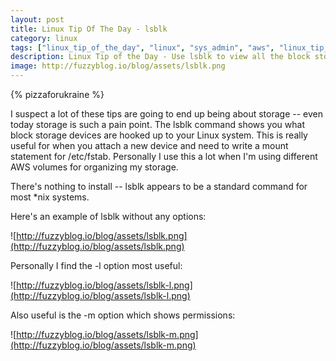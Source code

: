 ```yaml
---
layout: post
title: Linux Tip Of The Day - lsblk
category: linux
tags: ["linux_tip_of_the_day", "linux", "sys_admin", "aws", "linux_tip_of_the_day"]
description: Linux Tip of the Day - Use lsblk to view all the block storage devices attached to your system
image: http://fuzzyblog.io/blog/assets/lsblk.png
---
```

{% pizzaforukraine  %}

I suspect a lot of these tips are going to end up being about storage -- even today storage is such a pain point.  The lsblk command shows you what block storage devices are hooked up to your Linux system.  This is really useful for when you attach a new device and need to write a mount statement for /etc/fstab.  Personally I use this a lot when I'm using different AWS volumes for organizing my storage.

There's nothing to install -- lsblk appears to be a standard command for most *nix systems.

Here's an example of lsblk without any options:

![http://fuzzyblog.io/blog/assets/lsblk.png](http://fuzzyblog.io/blog/assets/lsblk.png)

Personally I find the -l option most useful:

![http://fuzzyblog.io/blog/assets/lsblk-l.png](http://fuzzyblog.io/blog/assets/lsblk-l.png)

Also useful is the -m option which shows permissions:

![http://fuzzyblog.io/blog/assets/lsblk-m.png](http://fuzzyblog.io/blog/assets/lsblk-m.png)

